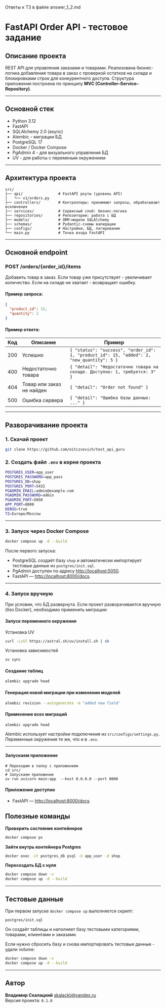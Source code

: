 Ответы к ТЗ в файле answer_1_2.md


# FastAPI Order API - тестовое задание

## Описание проекта

REST API для управления заказами и товарами.
Реализована бизнес-логика добавления товара в заказ с проверкой остатков на складе и блокировками строк для конкурентного доступа.
Структура приложения построена по принципу **MVC (Controller–Service–Repository)**.

---

## Основной стек

* Python 3.12
* FastAPI
* SQLAlchemy 2.0 (async)
* Alembic - миграции БД
* PostgreSQL 17
* Docker / Docker Compose
* PgAdmin 4 - для визуального управления БД
* UV - для работы с переменым окружением

---

## Архитектура проекта

```
src/
├── api/                # FastAPI роуты (уровень API)
│   └── v1/orders.py
├── controllers/        # Контроллеры: принимают запросы, обрабатывают исключения
├── services/           # Сервисный слой: бизнес-логика
├── repositories/       # Репозитории: работа с БД
├── models/             # ORM-модели SQLAlchemy
├── schemas/            # Pydantic-схемы валидации
├── configs/            # Настройки, БД, логирование
└── main.py             # Точка входа FastAPI
```

---

## Основной endpoint

### POST /orders/{order_id}/items

Добавить товар в заказ.
Если товар уже присутствует - увеличивает количество.
Если на складе не хватает - возвращает ошибку.

#### Пример запроса:

```json
{
  "product_id": 15,
  "quantity": 2
}
```

#### Пример ответа:

| Код | Описание                  | Пример                                                                                    |
| --- | ------------------------- | ----------------------------------------------------------------------------------------- |
| 200 | Успешно                   | `{ "status": "success", "order_id": 1, "product_id": 15, "added": 2, "new_quantity": 5 }` |
| 400 | Недостаточно товара       | `{ "detail": "Недостаточно товара на складе. Доступно: 1, требуется: 3" }`                |
| 404 | Товар или заказ не найден | `{ "detail": "Order not found" }`                                                         |
| 500 | Ошибка сервера            | `{ "detail": "Ошибка базы данных: ..." }`                                                 |

---

## Разворачивание проекта

### 1. Скачай проект 
```bash 
git clone https://github.com/oitczvovich/test_api_guru
``` 

### 2. Создать файл `.env` в корне проекта

```bash
POSTGRES_USER=app_user
POSTGRES_PASSWORD=app_pass
POSTGRES_DB=shop
POSTGRES_PORT=5432
PGADMIN_EMAIL=admin@example.com
PGADMIN_PASSWORD=admin
PGADMIN_PORT=5050
APP_PORT=8000
DEBUG=true
TZ=Europe/Moscow
```

---

### 3. Запуск через Docker Compose

```bash
docker compose up -d --build
```

После первого запуска:

* PostgreSQL создаёт базу `shop` и автоматически импортирует тестовые данные из `postgres/init.sql`.
* PgAdmin доступен по адресу [http://localhost:5050](http://localhost:5050).
* FastAPI — [http://localhost:8000/docs](http://localhost:8000/docs).

---

### 4. Запуск вручную
При условии, что БД развернута.
Если проект разворачивается вручную (без Docker), необходимо применить миграции:

#### Запуск переменного окружения 

Установка UV 
```bash
curl -LsSf https://astral.sh/uv/install.sh | sh
```
Установка зависимостей 

```bash
uv sync 
```

#### Создание таблиц

```bash
alembic upgrade head
```

#### Генерация новой миграции при изменении моделей

```bash
alembic revision --autogenerate -m "added new field"
```

#### Применение всех миграций

```bash
alembic upgrade head
```

Alembic использует настройки подключения из `src/configs/settings.py`.
Переменные окружения те же, что и в `.env`.

---

#### Запускаем приложение 
```
# Переходим в папку с приложением 
cd src/
# Запускаем приложение 
uv run uvicorn main:app  --host 0.0.0.0 --port 8000
```

#### Приложение доступно 
* FastAPI — [http://localhost:8000/docs](http://localhost:8000/docs).

## Полезные команды

**Проверить состояние контейнеров**

```bash
docker compose ps
```

**Зайти внутрь контейнера Postgres**

```bash
docker exec -it postgres_db psql -U app_user -d shop
```

**Пересоздать БД с нуля**

```bash
docker compose down -v
docker compose up -d --build
```

---

## Тестовые данные

При первом запуске `docker compose up` выполняется скрипт:

```
postgres/init.sql
```

Он создаёт таблицы и наполняет базу тестовыми категориями, товарами, клиентами и заказами.

Если нужно сбросить базу и снова импортировать тестовые данные - удали volume:

```bash
docker compose down -v
docker compose up -d --build
```

---

## Автор

**Владимир Скалацкий**
[skalackii@yandex.ru](mailto:skalackii@yandex.ru)
<br>Версия проекта: `0.1.0`

